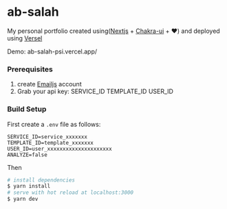 # ab-salah

My personal portfolio created using([Nextjs](https://nextjs.org/) + [Chakra-ui](https://chakra-ui.com/) + ❤) and deployed using [Versel](https://vercel.com/)

Demo: ab-salah-psi.vercel.app/

### Prerequisites

1. create [Emailjs](https://www.emailjs.com/) account
2. Grab your api key:
   SERVICE_ID
   TEMPLATE_ID
   USER_ID

### Build Setup

First create a `.env` file as follows:

```
SERVICE_ID=service_xxxxxxx
TEMPLATE_ID=template_xxxxxxx
USER_ID=user_xxxxxxxxxxxxxxxxxxxxx
ANALYZE=false
```

Then

```bash
# install dependencies
$ yarn install
# serve with hot reload at localhost:3000
$ yarn dev
```
